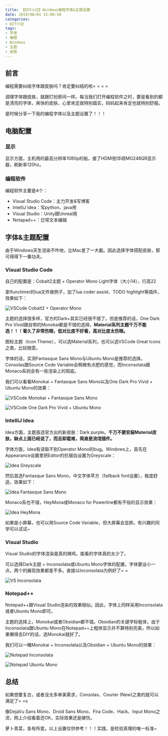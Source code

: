 ```yaml
---
title: 【DIY小记】Windows编程字体&主题设置
date: 2019/06/01 15:00:50
categories:
- DIY小记
tags:
- 字体
- 编程
- Windows
- 主题
- 皮肤
---
```


## 前言

编程需要纠结字体跟皮肤吗？肯定要纠结的啦= = = =

调理字体跟皮肤，就跟打扮房间一样。每当我们打开编程软件之时，要是看到的都是清亮的字体，爽快的皮肤，心里肯定就特别踏实，码码起来肯定也就特别舒服。

是时候分享一下我的编程字体以及主题设置了！！！

<!-- more -->

## 电脑配置

### 显示

显示方面，主机用的最高分辨率1080p的船，接了HDMI到华硕MG248QR显示器，刷新率120hz。

### 编程软件

编程软件主要是4个：

- Visual Studio Code：主力开发&写博客
- IntelliJ Idea：写python、java用
- Visual Studio：Unity跟Unreal用
- Notapad++：日常文本编辑

## 字体&主题配置

由于Windows天生渲染不咋地，比Mac差了一大截。因此选择字体搭配皮肤，那可得得下一番功夫。

### Visual Studio Code

自己的配置是：Cobalt2主题 + Operator Mono Light字体（大小14），行高22

拿lfunctimer的lua文件做例子，加了lua coder assist、TODO highlight等插件，效果如下：

![VSCode Cobalt2 + Operator Mono](/uploads/diymemo/font_theme/vscode_cobalt2_operator_mono.PNG)

主题的选择很多样，官方的Dark+其实已经很不错了。但是推荐的话，One Dark Pro Vivid跟自带的Monokai都是不错的选择。**Material系列主题千万不能选！！！看久了非常伤眼，低对比度不好看，高对比度太伤眼。**

图标主题（Icon Theme），可以选Material系列，也可以选VSCode Great Icons之类，比较随意。

字体的话，实测Fantasque Sans Mono与Ubuntu Mono是推荐的选择。Consolas跟Source Code Variable会稍微有点肥的感觉，而Inconsolata跟Monaco系则会有一些渲染上的瑕疵。

我们可以看看Monokai + Fantasque Sans Mono以及One Dark Pro Vivid + Ubuntu Mono的效果：

![VSCode Monokai + Fantasque Sans Mono](/uploads/diymemo/font_theme/vscode_monokai_fantasque_sans_mono.PNG)

![VSCode One Dark Pro Vivid + Ubuntu Mono](/uploads/diymemo/font_theme/vscode_one_dark_pro_ubuntu_mono.PNG)

### IntelliJ Idea

Idea方面，主题首选官方出的新皮肤：Dark purple。**千万不要安装Material皮肤，缺点上面已经说了，而且卸载难，简直是流氓插件。**

字体方面，Idea有读取不到Operator Mono的bug。Windows上，首先在Appearance设置里把Editor的抗锯齿设置为Greyscale：

![Idea Greyscale](/uploads/diymemo/font_theme/idea_greyscale.PNG)

然后首选Fantasque Sans Mono，中文字体苹方（fallback font设置），极度舒适，效果如下：

![Idea Fantasque Sans Mono](/uploads/diymemo/font_theme/idea_fantasque_sans_mono.PNG)

Monaco系也不错，HeyMona或Monaco for Powerline都有不俗的显示效果：

![Idea HeyMona](/uploads/diymemo/font_theme/idea_heymona.PNG)

如果是小屏幕，也可以用Source Code Variable，但大屏幕会显胖。有兴趣的同学可以试试~

### Visual Studio

Visual Studio的字体渲染是真的辣鸡，能看的字体真的太少了。

可以选择Dark主题 + Inconsolata或Ubuntu Mono字体的配置，字体要设小一点，两个的展现效果都差不多。直接以Inconsolata为例好了= =

![VS Inconsolata](/uploads/diymemo/font_theme/vs_inconsolata.PNG)

### Notepad++

Notepad++跟Visual Studio渲染的效果相似。因此，字体上同样采用Inconsolata或者Ubuntu Mono即可。

主题的选择上，Monokai或者Obsidian都不错。Obsidian的关键字标粗体，由于Inconsolata跟Ubuntu Mono在Notepad++上粗体显示并不算特别完美，所以如果懒得去DIY的话，选Monokai就好了。

我们可以一睹Monokai + Inconsolata以及Obsidian + Ubuntu Mono的效果：

![Notepad Inconsolata](/uploads/diymemo/font_theme/notepad_inconsolata.PNG)

![Notepad Ubuntu Mono](/uploads/diymemo/font_theme/notepad_ubuntu_mono.PNG)

## 总结

如果想要复古，或者没太多审美需求，Consolas、Courier (New)之类的就可以满足了= =s

像DejaVu Sans Mono、Droid Sans Mono、Fira Code、Hack、Input Mono之流，网上介绍看着还OK，实际效果还是硬伤。

萝卜青菜，各有所爱。以上设置仅供参考！！！实践，是检验真理的唯一标准~
